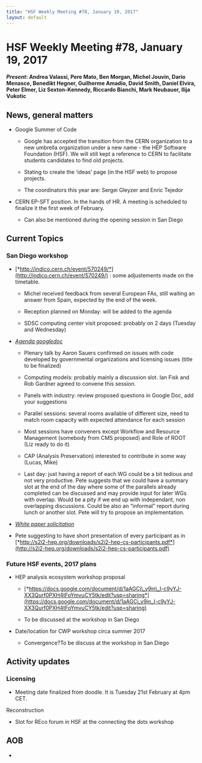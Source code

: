 ```yaml
---
title: "HSF Weekly Meeting #78, January 19, 2017"
layout: default
---
```


# HSF Weekly Meeting #78, January 19, 2017

#### *Present*: Andrea Valassi, Pere Mato, Ben Morgan, Michel Jouvin, Dario Menasce, Benedikt Hegner, Guilherme Amadio, David Smith, Daniel Elvira, Peter Elmer, Liz Sexton-Kennedy, Riccardo Bianchi, Mark Neubauer, Ilija Vukotic

## News, general matters

-   Google Summer of Code

    -   Google has accepted the transition from the CERN organization to a new umbrella organization under a new name - the HEP Software Foundation (HSF). We will still kept a reference to CERN to facilitate students candidates to find old projects.

    -   Stating to create the ‘ideas’ page (in the HSF web) to propose projects.

    -   The coordinators this year are: Sergei Gleyzer and Enric Tejedor

-   CERN EP-SFT position. In the hands of HR. A meeting is scheduled to finalize it the first week of February.

    -   Can also be mentioned during the opening session in San Diego

## Current Topics

### San Diego workshop

-   [*http://indico.cern.ch/event/570249/*](http://indico.cern.ch/event/570249/) : some adjustements made on the timetable.

    -   Michel received feedback from several European FAs, still waiting an answer from Spain, expected by the end of the week.

    -   Reception planned on Monday: will be added to the agenda

    -   SDSC computing center visit proposed: probably on 2 days (Tuesday and Wednesday)

-   [*Agenda googledoc*](https://docs.google.com/document/d/1CeJzMH9kKk3db06KTxENjwCRnXiY6DJ0ogwMOiJZ85M/edit)

    -   Plenary talk by Aaron Sauers confirmed on issues with code developed by governmental organizations and licensing issues (title to be finalized)

    -   Computing models: probably mainly a discussion slot. Ian Fisk and Rob Gardner agreed to convene this session.

    -   Panels with industry: review proposed questions in Google Doc, add your suggestions

    -   Parallel sessions: several rooms available of different size, need to match room capacity with expected attendance for each session

    -   Most sessions have conveners except Workflow and Resource Management (somebody from CMS proposed) and Role of ROOT (Liz ready to do it)

    -   CAP (Analysis Preservation) interested to contribute in some way (Lucas, Mike)

    -   Last day: just having a report of each WG could be a bit tedious and not very productive. Pete suggests that we could have a summary slot at the end of the day where some of the parallels already completed can be discussed and may provide input for later WGs with overlap. Would be a pity if we end up with independant, non overlapping discussions. Could be also an “informal” report during lunch or another slot. Pete will try to propose an implementation.

-   [*White paper solicitation*](http://hepsoftwarefoundation.org/cwp/CWPWhitePaperSolicitation.pdf)

-   Pete suggesting to have short presentation of every participant as in [*http://s2i2-hep.org/downloads/s2i2-hep-cs-participants.pdf*](http://s2i2-hep.org/downloads/s2i2-hep-cs-participants.pdf)

### Future HSF events, 2017 plans

-   HEP analysis ecosystem workshop proposal

    -   [*https://docs.google.com/document/d/1aAGCj\_y9in\_I-c9yYJ-XX3Qurf0PXH4tFoYmvuCY5tk/edit?usp=sharing*](https://docs.google.com/document/d/1aAGCj_y9in_I-c9yYJ-XX3Qurf0PXH4tFoYmvuCY5tk/edit?usp=sharing)

    -   To be discussed at the workshop in San Diego

-   Date/location for CWP workshop circa summer 2017

    -   Convergence?To be discuss at the workshop in San Diego

## Activity updates

### Licensing

-   Meeting date finalized from doodle. It is Tuesday 21st February at 4pm CET.

Reconstruction

-   Slot for REco forum in HSF at the connecting the dots workshop

## AOB

-   
